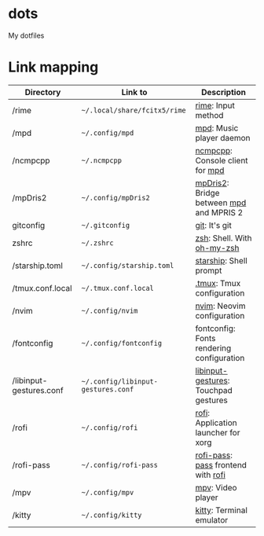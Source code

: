 # dots

My dotfiles

# Link mapping

| Directory               | Link to                            | Description                                 |
| ----------------------- | ---------------------------------- | ------------------------------------------- |
| /rime                   | `~/.local/share/fcitx5/rime`       | [rime]: Input method                        |
| /mpd                    | `~/.config/mpd`                    | [mpd]: Music player daemon                  |
| /ncmpcpp                | `~/.ncmpcpp`                       | [ncmpcpp]: Console client for [mpd]         |
| /mpDris2                | `~/.config/mpDris2`                | [mpDris2]: Bridge between [mpd] and MPRIS 2 |
| gitconfig               | `~/.gitconfig`                     | [git]: It's git                             |
| zshrc                   | `~/.zshrc`                         | [zsh]: Shell. With [oh-my-zsh]              |
| /starship.toml          | `~/.config/starship.toml`          | [starship]: Shell prompt                    |
| /tmux.conf.local        | `~/.tmux.conf.local`               | [.tmux]: Tmux configuration                 |
| /nvim                   | `~/.config/nvim`                   | [nvim]: Neovim configuration                |
| /fontconfig             | `~/.config/fontconfig`             | fontconfig: Fonts rendering configuration   |
| /libinput-gestures.conf | `~/.config/libinput-gestures.conf` | [libinput-gestures]: Touchpad gestures      |
| /rofi                   | `~/.config/rofi`                   | [rofi]: Application launcher for xorg       |
| /rofi-pass              | `~/.config/rofi-pass`              | [rofi-pass]: [pass] frontend with [rofi]    |
| /mpv                    | `~/.config/mpv`                    | [mpv]: Video player                         |
| /kitty                  | `~/.config/kitty`                  | [kitty]: Terminal emulator                  |

[rime]: https://rime.im/
[ncmpcpp]: https://rybczak.net/ncmpcpp/
[mpd]: https://www.musicpd.org/
[mpdris2]: https://github.com/eonpatapon/mpDris2
[git]: https://git-scm.com/
[zsh]: https://www.zsh.org/
[oh-my-zsh]: https://github.com/ohmyzsh/ohmyzsh
[starship]: https://starship.rs/
[.tmux]: https://github.com/gpakosz/.tmux
[nvim]: https://neovim.io/
[libinput-gestures]: https://github.com/bulletmark/libinput-gestures
[rofi]: https://github.com/davatorium/rofi
[rofi-pass]: https://github.com/carnager/rofi-pass
[pass]: https://www.passwordstore.org/
[mpv]: https://mpv.io/
[kitty]: https://sw.kovidgoyal.net/kitty/
